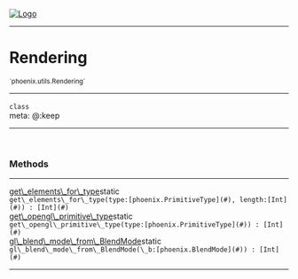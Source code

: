 
[![Logo](../../../images/logo.png)](../../../api/index.html)

---



<h1>Rendering</h1>
<small>`phoenix.utils.Rendering`</small>



---

`class`
<span class="meta">
<br/>meta: @:keep
</span>


---


&nbsp;
&nbsp;










<h3>Methods</h3> <hr/><span class="method apipage">
            <a name="get_elements_for_type"><a class="lift" href="#get_elements_for_type">get\_elements\_for\_type</a></a><span class="inline-block static">static</span><div class="clear"></div>
            <code class="signature apipage">get\_elements\_for\_type(type:[phoenix.PrimitiveType](#)<span></span>, length:[Int](#)<span></span>) : [Int](#)</code><br/><span class="small_desc_flat"></span>
        </span>
    <span class="method apipage">
            <a name="get_opengl_primitive_type"><a class="lift" href="#get_opengl_primitive_type">get\_opengl\_primitive\_type</a></a><span class="inline-block static">static</span><div class="clear"></div>
            <code class="signature apipage">get\_opengl\_primitive\_type(type:[phoenix.PrimitiveType](#)<span></span>) : [Int](#)</code><br/><span class="small_desc_flat"></span>
        </span>
    <span class="method apipage">
            <a name="gl_blend_mode_from_BlendMode"><a class="lift" href="#gl_blend_mode_from_BlendMode">gl\_blend\_mode\_from\_BlendMode</a></a><span class="inline-block static">static</span><div class="clear"></div>
            <code class="signature apipage">gl\_blend\_mode\_from\_BlendMode(\_b:[phoenix.BlendMode](#)<span></span>) : [Int](#)</code><br/><span class="small_desc_flat"></span>
        </span>
    






---

&nbsp;
&nbsp;
&nbsp;
&nbsp;